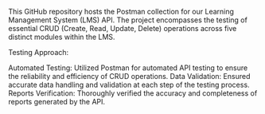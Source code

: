 This GitHub repository hosts the Postman collection for our Learning Management System (LMS) API. The project encompasses the testing of essential CRUD (Create, Read, Update, Delete) operations across five distinct modules within the LMS.

Testing Approach:

Automated Testing: Utilized Postman for automated API testing to ensure the reliability and efficiency of CRUD operations.
Data Validation: Ensured accurate data handling and validation at each step of the testing process.
Reports Verification: Thoroughly verified the accuracy and completeness of reports generated by the API.
